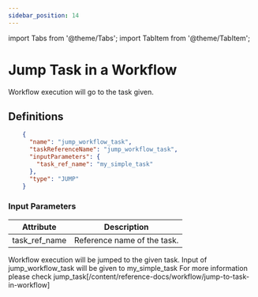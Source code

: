 ```yaml
---
sidebar_position: 14
---
```


import Tabs from '@theme/Tabs';
import TabItem from '@theme/TabItem';

# Jump Task in a  Workflow 

Workflow execution will go to the task given.


## Definitions

```json
    {
      "name": "jump_workflow_task",
      "taskReferenceName": "jump_workflow_task",
      "inputParameters": {
        "task_ref_name": "my_simple_task"
      },
      "type": "JUMP"
    }
```

### Input Parameters

| Attribute         | Description                 |
| ----------------- |-----------------------------|
| task_ref_name     | Reference name of the task. |

Workflow execution will be jumped to the given task. Input of jump_workflow_task will be given to my_simple_task
For more information please check jump_task[/content/reference-docs/workflow/jump-to-task-in-workflow]